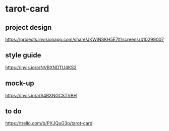 # tarot-card

## project design
https://projects.invisionapp.com/share/JKWINSKH5E7#/screens/410299007

## style guide
https://invis.io/a/NVBXNDTU4KS2

## mock-up
https://invis.io/a/S4BXNGCSTVBH

## to do
https://trello.com/b/PXJQuG3p/tarot-card
